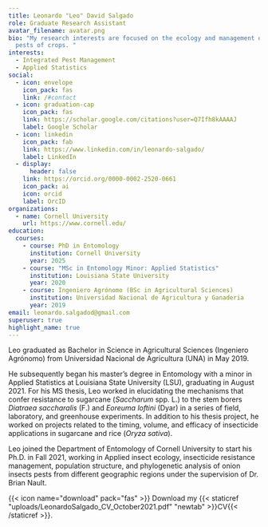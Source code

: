 ```yaml
---
title: Leonardo "Leo" David Salgado
role: Graduate Research Assistant
avatar_filename: avatar.png
bio: "My research interests are focused on the ecology and management of insect
  pests of crops. "
interests:
  - Integrated Pest Management
  - Applied Statistics
social:
  - icon: envelope
    icon_pack: fas
    link: /#contact
  - icon: graduation-cap
    icon_pack: fas
    link: https://scholar.google.com/citations?user=Q7Ifh8kAAAAJ
    label: Google Scholar
  - icon: linkedin
    icon_pack: fab
    link: https://www.linkedin.com/in/leonardo-salgado/
    label: LinkedIn
  - display:
      header: false
    link: https://orcid.org/0000-0002-2520-0661
    icon_pack: ai
    icon: orcid
    label: OrcID
organizations:
  - name: Cornell University
    url: https://www.cornell.edu/
education:
  courses:
    - course: PhD in Entomology
      institution: Cornell University
      year: 2025
    - course: "MSc in Entomology Minor: Applied Statistics"
      institution: Louisiana State University
      year: 2020
    - course: Ingeniero Agrónomo (BSc in Agricultural Sciences)
      institution: Universidad Nacional de Agricultura y Ganaderia
      year: 2019
email: leonardo.salgadod@gmail.com
superuser: true
highlight_name: true
---
```

Leo graduated as Bachelor in Science in Agricultural Sciences (Ingeniero Agrónomo) from Universidad Nacional de Agricultura (UNA) in May 2019.

He subsequently began his master’s degree in Entomology with a minor in Applied Statistics at Louisiana State University (LSU), graduating in August 2021. For his MS thesis, Leo worked in elucidating the mechanisms that confer resistance to sugarcane (*Saccharum* spp. L.) to the stem borers *Diatraea saccharalis* (F.) and *Eoreuma loftini* (Dyar) in a series of field, laboratory, and greenhouse experiments. In addition to his thesis project, he worked on projects related to the timing, volume, and efficacy of insecticide applications in sugarcane and rice (*Oryza sativa*). 

Leo joined the Department of Entomology of Cornell University to start his Ph.D. in Fall 2021, working in Applied insect ecology, insecticide resistance management, population structure, and phylogenetic analysis of onion insects pests from different geographic regions under the supervision of Dr. Brian Nault.

{{< icon name="download" pack="fas" >}} Download my {{< staticref "uploads/LeonardoSalgado_CV_October2021.pdf" "newtab" >}}CV{{< /staticref >}}.